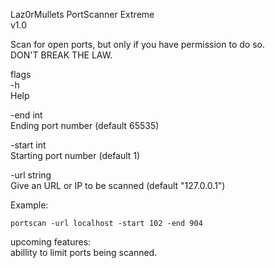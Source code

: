 Laz0rMullets
PortScanner Extreme                                                                                                                                                                                                    
v1.0

Scan for open ports, but only if you have permission to do so.   
DON'T BREAK THE LAW.

flags  
 -h  
      Help  
  
 -end int  
      Ending port number (default 65535)  
        
  -start int  
      Starting port number (default 1)  
        
  -url string  
      Give an URL or IP to be scanned (default "127.0.0.1")  
        

Example:
```
portscan -url localhost -start 102 -end 904
```

upcoming features:  
abillity to limit ports being scanned.  
